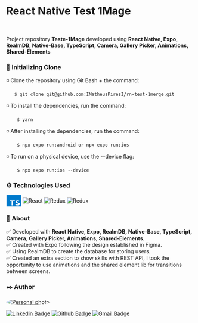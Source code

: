 # React Native Test 1Mage

<br/>

Project repository **Teste-1Mage** developed using **React Native, Expo, RealmDB, Native-Base, TypeScript, Camera, Gallery Picker, Animations, Shared-Elements**

<h3 id="acessar-projeto">📁 Initializing Clone</h3>

◽ Clone the repository using Git Bash + the command:

       $ git clone git@github.com:IMatheusPiresI/rn-test-1merge.git

◽ To install the dependencies, run the command: <br>

        $ yarn

◽ After installing the dependencies, run the command: <br>

        $ npx expo run:android or npx expo run:ios

◽ To run on a physical device, use the --device flag: <br>

        $ npx expo run:ios --device

<h3 id="tecnologias">⚙️ Technologies Used</h3>

<div style="display: inline_block">
  <img align="center" alt="Js" height="30" width="40" src="https://raw.githubusercontent.com/devicons/devicon/master/icons/typescript/typescript-plain.svg">
  <img align="center" alt="React" height="40" width="40" src="https://raw.githubusercontent.com/kristerkari/react-native-svg-transformer/HEAD/images/react-native-logo.png">
  <img align="center" alt="Redux" height="30" width="40" src="https://symbols.getvecta.com/stencil_261/26_mongodb-realm.d203692b4c.png">
  <img align="center" alt="Redux" height="30" width="40" src="https://img.stackshare.io/service/5084/PKtRDVJg.jpg">
</div>

<h3 id="sobre">📍 About</h3>

✅ Developed with **React Native, Expo, RealmDB, Native-Base, TypeScript, Camera, Gallery Picker, Animations, Shared-Elements**. <br>
✅ Created with Expo following the design established in Figma. <br>
✅ Using RealmDB to create the database for storing users. <br>
✅ Created an extra section to show skills with REST API, I took the opportunity to use animations and the shared element lib for transitions between screens. <br>

<h3 id="autor">✒️ Author</h3>

<a href="https://github.com/imatheuspiresi"> <img style="border-radius: 50%;" src="https://avatars.githubusercontent.com/u/84977444?v=4" width="100px;" alt="Personal photo"/> </a>

[![Linkedin Badge](https://img.shields.io/badge/LinkedIn-0077B5?style=for-the-badge&logo=linkedin&logoColor=white)](https://www.linkedin.com/in/matheus-pires-87a174211/) [![Github Badge](https://img.shields.io/badge/GitHub-100000?style=for-the-badge&logo=github&logoColor=white)](https://github.com/imatheuspiresi) [![Gmail Badge](https://img.shields.io/badge/Gmail-D14836?style=for-the-badge&logo=gmail&logoColor=white)](mailto:matheuspdsousa@gmail.com)
